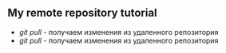 ## My remote repository tutorial 

* *git pull* - получаем изменения из удаленного репозитория
* *git pull* - получаем изменения из удаленного репозитория 